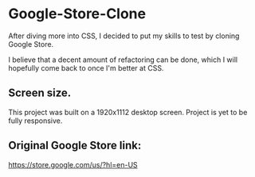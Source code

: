 # Google-Store-Clone

After diving more into CSS, I decided to put my skills to test by cloning Google Store. 

I believe that a decent amount of refactoring can be done, which I will hopefully come back to once I'm better at CSS.

## Screen size. 

This project was built on a 1920x1112 desktop screen. Project is yet to be fully responsive. 


## Original Google Store link:

https://store.google.com/us/?hl=en-US
